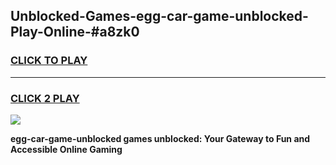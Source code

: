 
## Unblocked-Games-egg-car-game-unblocked-Play-Online-#a8zk0
<h3>
<a href="https://premium.freeplayer.one?title=egg-car-game-unblocked&ref=27F">CLICK TO PLAY</a></h3>
<hr>

<h3>
<a href="https://premium.freeplayer.one?title=egg-car-game-unblocked&ref=27F">CLICK 2 PLAY</a>
  
</h3>

<a href="https://premium.freeplayer.one?title=egg-car-game-unblocked&ref=27F"><img src="https://clearcache.store/games.png"></a>


**egg-car-game-unblocked games unblocked: Your Gateway to Fun and Accessible Online Gaming**
